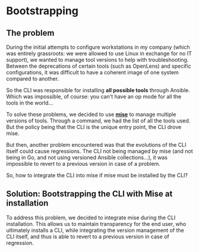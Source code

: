 # Bootstrapping

## The problem
During the initial attempts to configure workstations in my company (which was entirely grassroots: we were allowed to use Linux in exchange for no IT support), we wanted to manage tool versions to help with troubleshooting. Between the deprecations of certain tools (such as OpenLens) and specific configurations, it was difficult to have a coherent image of one system compared to another.

So the CLI was responsible for installing **all possible tools** through Ansible. Which was impossible, of course: you can't have an op mode for all the tools in the world...

To solve these problems, we decided to use **[mise](https://mise.jdx.dev/)** to manage multiple versions of tools. Through a command, we had the list of all the tools used. But the policy being that the CLI is the unique entry point, the CLI drove mise.

But then, another problem encountered was that the evolutions of the CLI itself could cause regressions. The CLI not being managed by mise (and not being in Go, and not using versioned Ansible collections...), it was impossible to revert to a previous version in case of a problem.

So, how to integrate the CLI into mise if mise must be installed by the CLI?

## Solution: Bootstrapping the CLI with Mise at installation
To address this problem, we decided to integrate mise during the CLI installation. This allows us to maintain transparency for the end user, who ultimately installs a CLI, while integrating the version management of the CLI itself, and thus is able to revert to a previous version in case of regression.
